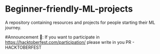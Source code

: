 # Beginner-friendly-ML-projects
A repository containing resources and projects for people starting their ML journey.

#Announcement 🎉:
If you want to participate in https://hacktoberfest.com/participation/ please write in you PR - HACKTOBERFEST
